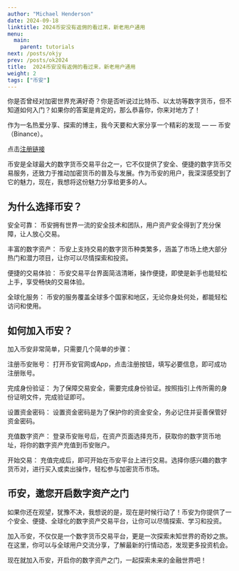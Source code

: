 ```yaml
---
author: "Michael Henderson"
date: 2024-09-18
linktitle: 2024币安没有返佣的看过来，新老用户通用
menu:
  main:
    parent: tutorials
next: /posts/okjy
prev: /posts/ok2024
title:  2024币安没有返佣的看过来，新老用户通用
weight: 2
tags: ["币安"]
---
```



你是否曾经对加密世界充满好奇？你是否听说过比特币、以太坊等数字货币，但不知道如何入门？如果你的答案是肯定的，那么恭喜你，你来对地方了！

作为一名热爱分享、探索的博主，我今天要和大家分享一个精彩的发现 — — 币安（Binance）。

点击[注册链接](https://www.binance.com/zh-CN/join?ref=CS7MMKKE)

币安是全球最大的数字货币交易平台之一，它不仅提供了安全、便捷的数字货币交易服务，还致力于推动加密货币的普及与发展。作为币安的用户，我深深感受到了它的魅力，现在，我想将这份魅力分享给更多的人。

## 为什么选择币安？

安全可靠： 币安拥有世界一流的安全技术和团队，用户资产安全得到了充分保障，让人放心交易。

丰富的数字资产： 币安上支持交易的数字货币种类繁多，涵盖了市场上绝大部分热门和潜力项目，让你可以尽情探索和投资。

便捷的交易体验： 币安交易平台界面简洁清晰，操作便捷，即使是新手也能轻松上手，享受畅快的交易体验。

全球化服务： 币安的服务覆盖全球多个国家和地区，无论你身处何处，都能轻松访问和使用。

## 如何加入币安？

加入币安非常简单，只需要几个简单的步骤：

注册币安账号： 打开币安官网或App，点击注册按钮，填写必要信息，即可成功注册账号。

完成身份验证： 为了保障交易安全，需要完成身份验证。按照指引上传所需的身份证明文件，完成验证即可。

设置资金密码： 设置资金密码是为了保护你的资金安全，务必记住并妥善保管好资金密码。

充值数字资产： 登录币安账号后，在资产页面选择充币，获取你的数字货币地址，将你的数字资产充值到币安账户。

开始交易： 充值完成后，即可开始在币安平台上进行交易。选择你感兴趣的数字货币对，进行买入或卖出操作，轻松参与加密货币市场。


## 币安，邀您开启数字资产之门

如果你还在观望，犹豫不决，我想说的是，现在是时候行动了！币安为你提供了一个安全、便捷、全球化的数字资产交易平台，让你可以尽情探索、学习和投资。

加入币安，不仅仅是一个数字货币交易平台，更是一次探索未知世界的奇妙之旅。在这里，你可以与全球用户交流分享，了解最新的行情动态，发现更多投资机会。

现在就加入币安，开启你的数字资产之门，一起探索未来的金融世界吧！